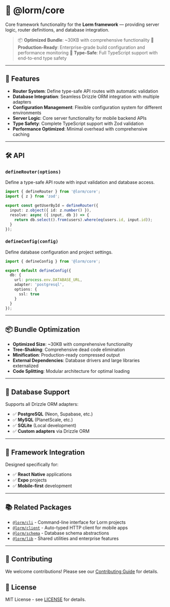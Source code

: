 # 🧠 @lorm/core

Core framework functionality for the **Lorm framework** — providing server logic, router definitions, and database integration.

> 📦 **Optimized Bundle**: ~30KB with comprehensive functionality
> 🚀 **Production-Ready**: Enterprise-grade build configuration and performance monitoring
> 🎯 **Type-Safe**: Full TypeScript support with end-to-end type safety

---

## 🚀 Features

- **Router System**: Define type-safe API routes with automatic validation
- **Database Integration**: Seamless Drizzle ORM integration with multiple adapters
- **Configuration Management**: Flexible configuration system for different environments
- **Server Logic**: Core server functionality for mobile backend APIs
- **Type Safety**: Complete TypeScript support with Zod validation
- **Performance Optimized**: Minimal overhead with comprehensive caching

---

## 🛠️ API

### `defineRouter(options)`

Define a type-safe API route with input validation and database access.

```ts
import { defineRouter } from '@lorm/core';
import { z } from 'zod';

export const getUserById = defineRouter({
  input: z.object({ id: z.number() }),
  resolve: async ({ input, db }) => {
    return db.select().from(users).where(eq(users.id, input.id));
  }
});
```

### `defineConfig(config)`

Define database configuration and project settings.

```ts
import { defineConfig } from '@lorm/core';

export default defineConfig({
  db: {
    url: process.env.DATABASE_URL,
    adapter: 'postgresql',
    options: {
      ssl: true
    }
  }
});
```

---

## 📦 Bundle Optimization

- **Optimized Size**: ~30KB with comprehensive functionality
- **Tree-Shaking**: Comprehensive dead code elimination
- **Minification**: Production-ready compressed output
- **External Dependencies**: Database drivers and large libraries externalized
- **Code Splitting**: Modular architecture for optimal loading

---

## 🔧 Database Support

Supports all Drizzle ORM adapters:

- ✅ **PostgreSQL** (Neon, Supabase, etc.)
- ✅ **MySQL** (PlanetScale, etc.)
- ✅ **SQLite** (Local development)
- ✅ **Custom adapters** via Drizzle ORM

---

## 🧩 Framework Integration

Designed specifically for:

- ✅ **React Native** applications
- ✅ **Expo** projects
- ✅ **Mobile-first** development

---

## 📚 Related Packages

- [`@lorm/cli`](../cli/README.md) - Command-line interface for Lorm projects
- [`@lorm/client`](../client/README.md) - Auto-typed HTTP client for mobile apps
- [`@lorm/schema`](../schema/README.md) - Database schema abstractions
- [`@lorm/lib`](../lib/README.md) - Shared utilities and enterprise features

---

## 🤝 Contributing

We welcome contributions! Please see our [Contributing Guide](../../../CONTRIBUTING.md) for details.

## 📄 License

MIT License - see [LICENSE](../../../LICENSE) for details.